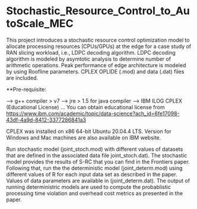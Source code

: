 # Stochastic_Resource_Control_to_AutoScale_MEC
This project introduces a stochastic resource control optimization model to allocate processing resources (CPUs/GPUs) at the edge for a case study of RAN slicing workload, i.e., LDPC decoding algorithm. LDPC decoding algorithm is modeled by asymtotic analysis to determine number of arithmetic operations. Peak performance of edge architecture is modeled by using Roofline parameters. CPLEX OPLIDE (.mod) and data (.dat) files are included.

**Pre-requisite:

--> g++ compiler > v7
--> jre > 1.5 for java compiler 
--> IBM ILOG CPLEX (Educational License) ... You can obtain educational license from 
                                           https://www.ibm.com/academic/topic/data-science?ach_id=6fe17098-43df-4a9d-8412-3377286841a3

CPLEX was installed on x86 64-bit Ubuntu 20.04.4 LTS. Version for Windows and Mac machines are also available on IBM website.

Run stochastic model (joint_stoch.mod) with different values of datasets that are defined in the associated data file joint_stoch.dat). The stochastic model provides the results of S-RC that you can find in the Frontiers paper. Following that, run the the deterministic model (joint_determ.mod) using different values of R for each input data set as described in the paper. Values of data parameters are available in (joint_determ.dat). The output of running deterministric models are used to compute the probablistic processing time violation and overhead cost metrics as presented in the paper.   
